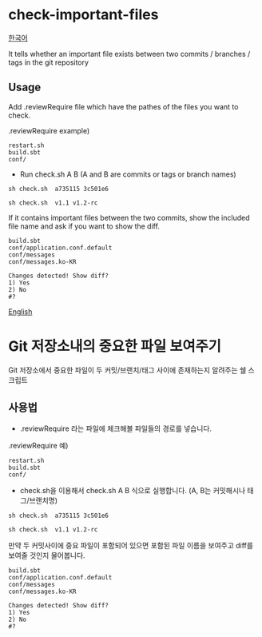 # check-important-files

[한국어](#git-저장소내의-중요한-파일-보여주기)

It tells whether an important file exists between two commits / branches / tags in the git repository 

Usage
---

Add .reviewRequire file which have the pathes of the files you want to check.

.reviewRequire example)
```
restart.sh
build.sbt
conf/
```

- Run check.sh A B (A and B are commits or tags or branch names)

```
sh check.sh  a735115 3c501e6

sh check.sh  v1.1 v1.2-rc
```

If it contains important files between the two commits, show the included file name and ask if you want to show the diff.

```
build.sbt
conf/application.conf.default
conf/messages
conf/messages.ko-KR

Changes detected! Show diff?
1) Yes
2) No
#?
```

[English](#check-important-files)

# Git 저장소내의 중요한 파일 보여주기

Git 저장소에서 중요한 파일이 두 커밋/브랜치/태그 사이에 존재하는지 알려주는 쉘 스크립트

사용법
---
- .reviewRequire 라는 파일에 체크해볼 파일들의 경로를 넣습니다.

.reviewRequire 예)
```
restart.sh
build.sbt
conf/
```

- check.sh을 이용해서 check.sh A B 식으로 실행합니다. (A, B는 커밋해시나 태그/브랜치명)

```
sh check.sh  a735115 3c501e6

sh check.sh  v1.1 v1.2-rc
```

만약 두 커밋사이에 중요 파일이 포함되어 있으면 포함된 파일 이름을 보여주고 diff를 보여줄 것인지 물어봅니다.

```
build.sbt
conf/application.conf.default
conf/messages
conf/messages.ko-KR

Changes detected! Show diff?
1) Yes
2) No
#?
```

